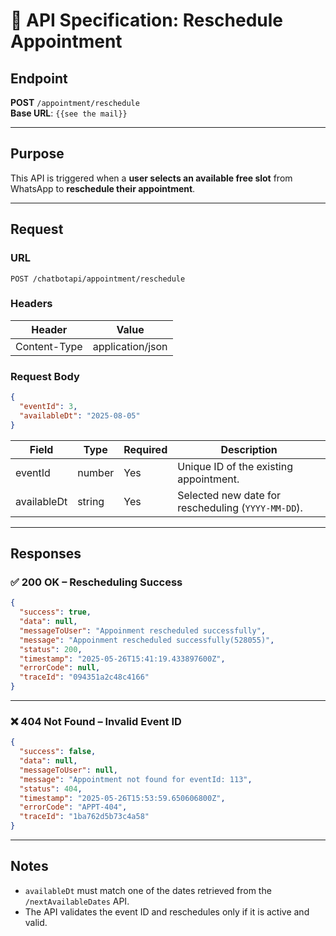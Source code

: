 # 📘 API Specification: Reschedule Appointment

## Endpoint
**POST** `/appointment/reschedule`  
**Base URL**: `{{see the mail}}`

---

## Purpose
This API is triggered when a **user selects an available free slot** from WhatsApp to **reschedule their appointment**.

---

## Request

### URL
```
POST /chatbotapi/appointment/reschedule
```

### Headers
| Header        | Value              |
|---------------|--------------------|
| Content-Type  | application/json   |

### Request Body
```json
{
  "eventId": 3,
  "availableDt": "2025-08-05"
}
```

| Field        | Type   | Required | Description                                  |
|--------------|--------|----------|----------------------------------------------|
| eventId      | number | Yes      | Unique ID of the existing appointment.       |
| availableDt  | string | Yes      | Selected new date for rescheduling (`YYYY-MM-DD`). |

---

## Responses

### ✅ 200 OK – Rescheduling Success

```json
{
  "success": true,
  "data": null,
  "messageToUser": "Appoinment rescheduled successfully",
  "message": "Appoinment rescheduled successfully(528055)",
  "status": 200,
  "timestamp": "2025-05-26T15:41:19.433897600Z",
  "errorCode": null,
  "traceId": "094351a2c48c4166"
}
```

---

### ❌ 404 Not Found – Invalid Event ID

```json
{
  "success": false,
  "data": null,
  "messageToUser": null,
  "message": "Appointment not found for eventId: 113",
  "status": 404,
  "timestamp": "2025-05-26T15:53:59.650606800Z",
  "errorCode": "APPT-404",
  "traceId": "1ba762d5b73c4a58"
}
```

---

## Notes
- `availableDt` must match one of the dates retrieved from the `/nextAvailableDates` API.
- The API validates the event ID and reschedules only if it is active and valid.
